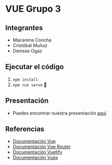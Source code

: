 # VUE Grupo 3

## Integrantes

* Macarena Concha
* Cristóbal Muñoz
* Denisse Ogaz

## Ejecutar el código

1. `npm install`
2. `npm run serve` :tada:

## Presentación

- Puedes encontrar nuestra presentación [aquí](https://docs.google.com/presentation/d/1Ce3iCIR4_ltsSzCErTPfF18FSaPOsojpVTuiJWatqXI/edit?usp=sharing)

## Referencias
- [Documentación Vue](https://v3.vuejs.org/guide/introduction.html)
- [Documentación Vue Router](https://router.vuejs.org/installation.html)
- [Documentación Vuetify](https://next.vuetifyjs.com/en/getting-started/installation/)
- [Documentación Vuex](https://vuex.vuejs.org/)
 
